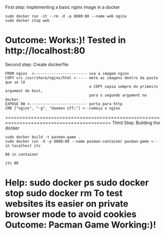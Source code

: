 First step: Implementing a basic nginx image in a docker

    sudo docker run -it --rm -d -p 8080:80 --name web nginx
    sudo docker stop web

Outcome: Works:)! Tested in http://localhost:80
===========================================================================================
Second step: Create dockerfile

    FROM nginx  <------------------------ usa a imagem nginx
    COPY src /usr/share/nginx/html <----- mete as imagens dentro da pasta que se lê
                                          o COPY copia sempre do primeiro argument do host,
                                          para o segundo argument no docker.
    EXPOSE 80 <-------------------------- porta para http
    CMD ["nginx", "-g", "daemon off;"] <--começa o nginx
===========================================================================================
Third Step: Building the docker

    sudo docker build -t pacman-game .
    sudo docker run -d -p 8080:80 --name pacman-container pacman-game <-- in localhost its
                                                                          80 in container 
                                                                          its 80
Help:
    sudo docker ps
    sudo docker stop <name>
    sudo docker rm <name>
    To test websites its easier on private browser mode to avoid cookies
Outcome:
    Pacman Game Working:)!
===========================================================================================

